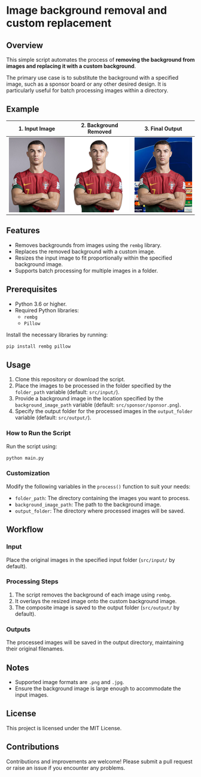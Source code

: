 # Image background removal and custom replacement

## Overview

This simple script automates the process of **removing the background from images and replacing it with a custom background**. 

The primary use case is to substitute the background with a specified image, such as a sponsor board or any other desired design. It is particularly useful for batch processing images within a directory.

## Example

<table style="border-collapse: collapse; text-align: center;">
  <thead>
    <tr>
      <th>1. Input Image</th>
      <th>2. Background Removed</th>
      <th>3. Final Output</th>
    </tr>
  </thead>
  <tbody>
    <tr>
      <td>
        <img src="img/input.png" alt="Input Image" style="height: 200px; object-fit: cover;">
      </td>
      <td>
        <img src="img/bg_image.png" alt="Background Removed" style="height: 200px; object-fit: cover;">
      </td>
      <td>
        <img src="img/output.png" alt="Final Output" style="height: 200px; object-fit: cover;">
      </td>
    </tr>
  </tbody>
</table>



## Features
- Removes backgrounds from images using the `rembg` library.
- Replaces the removed background with a custom image.
- Resizes the input image to fit proportionally within the specified background image.
- Supports batch processing for multiple images in a folder.

## Prerequisites

- Python 3.6 or higher.
- Required Python libraries:
  - `rembg`
  - `Pillow`

Install the necessary libraries by running:
```bash
pip install rembg pillow
```

## Usage

1. Clone this repository or download the script.
2. Place the images to be processed in the folder specified by the `folder_path` variable (default: `src/input/`).
3. Provide a background image in the location specified by the `background_image_path` variable (default: `src/sponsor/sponsor.png`).
4. Specify the output folder for the processed images in the `output_folder` variable (default: `src/output/`).

### How to Run the Script

Run the script using:
```bash
python main.py
```

### Customization

Modify the following variables in the `process()` function to suit your needs:
- `folder_path`: The directory containing the images you want to process.
- `background_image_path`: The path to the background image.
- `output_folder`: The directory where processed images will be saved.

## Workflow

### Input
Place the original images in the specified input folder (`src/input/` by default).

### Processing Steps
1. The script removes the background of each image using `rembg`.
2. It overlays the resized image onto the custom background image.
3. The composite image is saved to the output folder (`src/output/` by default).

### Outputs
The processed images will be saved in the output directory, maintaining their original filenames.


## Notes
- Supported image formats are `.png` and `.jpg`.
- Ensure the background image is large enough to accommodate the input images.

## License
This project is licensed under the MIT License.

## Contributions
Contributions and improvements are welcome! Please submit a pull request or raise an issue if you encounter any problems.

